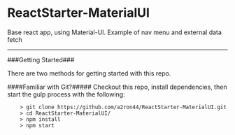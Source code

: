 # ReactStarter-MaterialUI

Base react app, using Material-UI. Example of nav menu and external data fetch

---

###Getting Started###

There are two methods for getting started with this repo.

####Familiar with Git?#####
Checkout this repo, install dependencies, then start the gulp process with the following:

```
	> git clone https://github.com/a2ron44/ReactStarter-MaterialUI.git
	> cd ReactStarter-MaterialUI/
	> npm install
	> npm start
```
